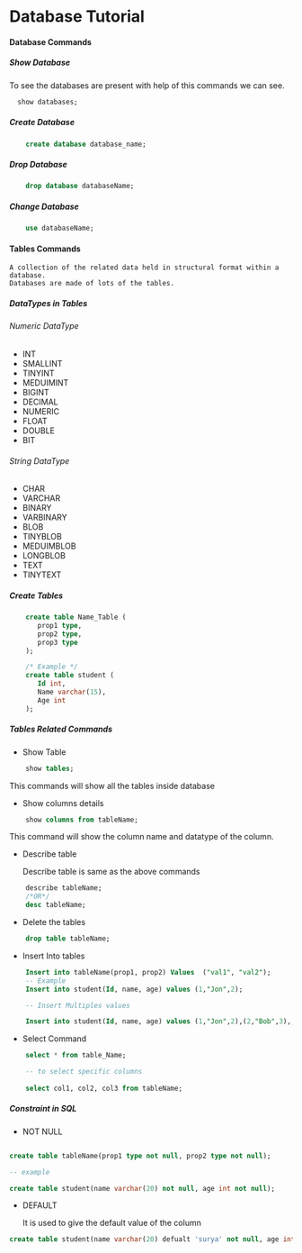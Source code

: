 # Database Tutorial 


#### Database Commands

##### Show Database
To see the databases are present with help of this commands we can see. 

```sql 
  show databases;
```

##### Create Database

```sql
    create database database_name;
```

##### Drop Database

```sql
    drop database databaseName; 
```

##### Change Database 

```sql
    use databaseName; 
```

#### Tables Commands

    A collection of the related data held in structural format within a database. 
    Databases are made of lots of the tables. 

##### DataTypes in Tables

###### Numeric DataType 
  - INT 
  - SMALLINT
  - TINYINT 
  - MEDUIMINT
  - BIGINT
  - DECIMAL
  - NUMERIC 
  - FLOAT 
  - DOUBLE 
  - BIT 

###### String DataType  
  - CHAR 
  - VARCHAR
  - BINARY 
  - VARBINARY
  - BLOB
  - TINYBLOB
  - MEDUIMBLOB
  - LONGBLOB
  - TEXT
  - TINYTEXT

 ##### Create Tables

 ```sql
     create table Name_Table (
        prop1 type,
        prop2 type, 
        prop3 type 
     ); 

     /* Example */
     create table student (
        Id int,
        Name varchar(15),
        Age int
     );
 ``` 

##### Tables Related Commands

- Show Table  

```sql
    show tables; 
```

This commands will show all the tables inside database


- Show columns details

```sql
    show columns from tableName; 
```

This command will show the column name and datatype of the column. 


- Describe table 

    Describe table is same as the above commands

```sql
    describe tableName; 
    /*OR*/
    desc tableName;
```

- Delete the tables 

```sql
    drop table tableName; 
```


- Insert Into tables
```sql
    Insert into tableName(prop1, prop2) Values  ("val1", "val2");
    -- Example 
    Insert into student(Id, name, age) values (1,"Jon",2);

    -- Insert Multiples values 

    Insert into student(Id, name, age) values (1,"Jon",2),(2,"Bob",3),,(3,"Insta",4); 
```

- Select Command

```sql
    select * from table_Name;

    -- to select specific columns
    
    select col1, col2, col3 from tableName;
```

##### Constraint in SQL 

 - NOT NULL

 ```sql
 
 create table tableName(prop1 type not null, prop2 type not null); 

 -- example

 create table student(name varchar(20) not null, age int not null);
 
 ``` 

 - DEFAULT 

    It is used to give the default value of the column
```sql
create table student(name varchar(20) defualt 'surya' not null, age int not null);

```
